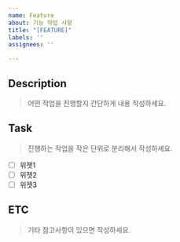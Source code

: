 ```yaml
---
name: Feature
about: 기능 작업 사항
title: "[FEATURE]"
labels: ''
assignees: ''

---
```


## Description
> 어떤 작업을 진행할지 간단하게 내용 작성하세요.

## Task
> 진행하는 작업을 작은 단위로 분리해서 작성하세요.

- [ ] 위젯1
- [ ] 위젯2
- [ ] 위젯3

## ETC
> 기타 참고사항이 있으면 작성하세요.
